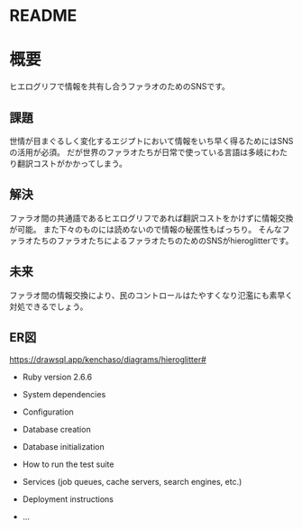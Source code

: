 # README

# 概要
ヒエログリフで情報を共有し合うファラオのためのSNSです。
## 課題
世情が目まぐるしく変化するエジプトにおいて情報をいち早く得るためにはSNSの活用が必須。
だが世界のファラオたちが日常で使っている言語は多岐にわたり翻訳コストがかかってしまう。
## 解決
ファラオ間の共通語であるヒエログリフであれば翻訳コストをかけずに情報交換が可能。
また下々のものには読めないので情報の秘匿性もばっちり。
そんなファラオたちのファラオたちによるファラオたちのためのSNSがhieroglitterです。
## 未来
ファラオ間の情報交換により、民のコントロールはたやすくなり氾濫にも素早く対処できるでしょう。

## ER図
https://drawsql.app/kenchaso/diagrams/hieroglitter#


* Ruby version
2.6.6

* System dependencies

* Configuration

* Database creation

* Database initialization

* How to run the test suite

* Services (job queues, cache servers, search engines, etc.)

* Deployment instructions

* ...
